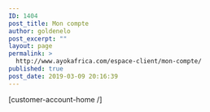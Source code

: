 ```yaml
---
ID: 1404
post_title: Mon compte
author: goldenelo
post_excerpt: ""
layout: page
permalink: >
  http://www.ayokafrica.com/espace-client/mon-compte/
published: true
post_date: 2019-03-09 20:16:39
---
```

[customer-account-home /]